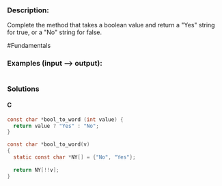 ### Description:

Complete the method that takes a boolean value and return a "Yes" string for true, or a "No" string for false.

\#Fundamentals

### Examples (input --> output):

```

```

### Solutions

#### C 

```C
const char *bool_to_word (int value) {
  return value ? "Yes" : "No";
}
```

```C
const char *bool_to_word(v)
{
  static const char *NY[] = {"No", "Yes"};
  
  return NY[!!v];
}
```
